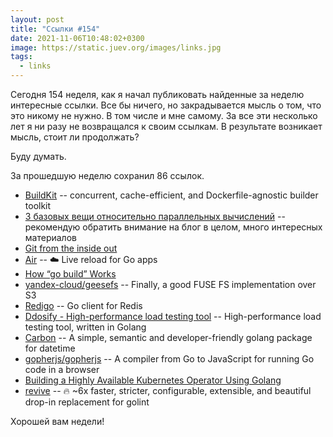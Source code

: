 ```yaml
---
layout: post
title: "Ссылки #154"
date: 2021-11-06T10:48:02+0300
image: https://static.juev.org/images/links.jpg
tags:
  - links
---
```

Сегодня 154 неделя, как я начал публиковать найденные за неделю интересные ссылки. Все бы ничего, но закрадывается мысль о том, что это никому не нужно. В том числе и мне самому. За все эти несколько лет я ни разу не возвращался к своим ссылкам. В результате возникает мысль, стоит ли продолжать?

Буду думать.

За прошедшую неделю сохранил 86 ссылок.

* [BuildKit](https://github.com/moby/buildkit) -- concurrent, cache-efficient, and Dockerfile-agnostic builder toolkit
* [3 базовых вещи относительно параллельных вычислений](https://www.1024cores.net/home/in-russian/3-bazovyh-vesi-otnositelno-parallelnyh-vycislenij) -- рекомендую обратить внимание на блог в целом, много интересных материалов
* [Git from the inside out](https://maryrosecook.com/blog/post/git-from-the-inside-out)
* [Air](https://github.com/cosmtrek/air) -- ☁️ Live reload for Go apps
* [How “go build” Works](https://maori.geek.nz/how-go-build-works-750bb2ba6d8e)
* [yandex-cloud/geesefs](https://github.com/yandex-cloud/geesefs) -- Finally, a good FUSE FS implementation over S3
* [Redigo](https://github.com/gomodule/redigo) -- Go client for Redis
* [Ddosify - High-performance load testing tool](https://github.com/ddosify/ddosify) -- High-performance load testing tool, written in Golang
* [Carbon](https://github.com/golang-module/carbon) -- A simple, semantic and developer-friendly golang package for datetime
* [gopherjs/gopherjs](https://github.com/gopherjs/gopherjs) -- A compiler from Go to JavaScript for running Go code in a browser
* [Building a Highly Available Kubernetes Operator Using Golang](https://betterprogramming.pub/building-a-highly-available-kubernetes-operator-using-golang-fe4a44c395c2)
* [revive](https://github.com/mgechev/revive) -- 🔥 ~6x faster, stricter, configurable, extensible, and beautiful drop-in replacement for golint

Хорошей вам недели!
